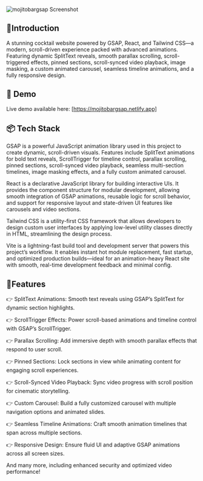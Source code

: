 ![mojitobargsap Screenshot](./images/output.png)

__🤖Introduction__
----
A stunning cocktail website powered by GSAP, React, and Tailwind CSS—a modern, scroll-driven experience packed with advanced animations. Featuring dynamic SplitText reveals, smooth parallax scrolling, scroll-triggered effects, pinned sections, scroll-synced video playback, image masking, a custom animated carousel, seamless timeline animations, and a fully responsive design.

## 🚀 Demo
Live demo available here: [https://mojitobargsap.netlify.app]


## 📦 Tech Stack
GSAP is a powerful JavaScript animation library used in this project to create dynamic, scroll-driven visuals. Features include SplitText animations for bold text reveals, ScrollTrigger for timeline control, parallax scrolling, pinned sections, scroll-synced video playback, seamless multi-section timelines, image masking effects, and a fully custom animated carousel.

React is a declarative JavaScript library for building interactive UIs. It provides the component structure for modular development, allowing smooth integration of GSAP animations, reusable logic for scroll behavior, and support for responsive layout and state-driven UI features like carousels and video sections.

Tailwind CSS is a utility-first CSS framework that allows developers to design custom user interfaces by applying low-level utility classes directly in HTML, streamlining the design process.

Vite is a lightning-fast build tool and development server that powers this project’s workflow. It enables instant hot module replacement, fast startup, and optimized production builds—ideal for an animation-heavy React site with smooth, real-time development feedback and minimal config.


## 🔋Features

👉 SplitText Animations: Smooth text reveals using GSAP’s SplitText for dynamic section highlights.

👉 ScrollTrigger Effects: Power scroll-based animations and timeline control with GSAP’s ScrollTrigger.

👉 Parallax Scrolling: Add immersive depth with smooth parallax effects that respond to user scroll.

👉 Pinned Sections: Lock sections in view while animating content for engaging scroll experiences.

👉 Scroll-Synced Video Playback: Sync video progress with scroll position for cinematic storytelling.

👉 Custom Carousel: Build a fully customized carousel with multiple navigation options and animated slides.

👉 Seamless Timeline Animations: Craft smooth animation timelines that span across multiple sections.

👉 Responsive Design: Ensure fluid UI and adaptive GSAP animations across all screen sizes.

And many more, including enhanced security and optimized video performance!





